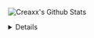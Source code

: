 ![Creaxx's Github Stats](https://github-readme-stats.vercel.app/api?username=CreaxxOG&show_icons=true&theme=dark)

<details>
<!--START_SECTION:waka-->
 
![Lines of code](https://img.shields.io/badge/From%20Hello%20World%20I%27ve%20Written-89565%20lines%20of%20code-blue)

**🐱 My Github Data** 

> 🏆 102 Contributions in the Year 2021
 > 
> 📦 325.8 kB Used in Github's Storage 
 > 
> 🚫 Not Opted to Hire
 > 
> 📜 1 Public Repository 
 > 
> 🔑 4 Private Repositories  
 > 
**I'm a Night 🦉** 

```text
🌞 Morning    3 commits      ░░░░░░░░░░░░░░░░░░░░░░░░░   3.23% 
🌆 Daytime    42 commits     ███████████░░░░░░░░░░░░░░   45.16% 
🌃 Evening    42 commits     ███████████░░░░░░░░░░░░░░   45.16% 
🌙 Night      6 commits      █░░░░░░░░░░░░░░░░░░░░░░░░   6.45%

```
📅 **I'm Most Productive on Wednesday** 

```text
Monday       7 commits      ██░░░░░░░░░░░░░░░░░░░░░░░   7.53% 
Tuesday      10 commits     ██░░░░░░░░░░░░░░░░░░░░░░░   10.75% 
Wednesday    19 commits     █████░░░░░░░░░░░░░░░░░░░░   20.43% 
Thursday     18 commits     ████░░░░░░░░░░░░░░░░░░░░░   19.35% 
Friday       18 commits     ████░░░░░░░░░░░░░░░░░░░░░   19.35% 
Saturday     18 commits     ████░░░░░░░░░░░░░░░░░░░░░   19.35% 
Sunday       3 commits      ░░░░░░░░░░░░░░░░░░░░░░░░░   3.23%

```


📊 **This Week I Spent My Time On** 

```text
💬 Programming Languages: 
No Activity Tracked This Week

🔥 Editors: 
No Activity Tracked This Week

```

**I Mostly Code in Java** 

```text
Java                     5 repos             ████████████████████░░░░░   83.33% 
EJS                      1 repo              ████░░░░░░░░░░░░░░░░░░░░░   16.67%

```



 Last Updated on 11/09/2021
<!--END_SECTION:waka-->
</details>
